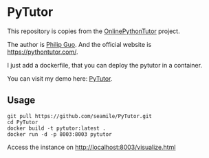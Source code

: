 # PyTutor

This repository is copies from the [OnlinePythonTutor](https://github.com/pgbovine/OnlinePythonTutor) project.

The author is [Philip Guo](https://pg.ucsd.edu/). And the official website is <https://pythontutor.com/>.

I just add a dockerfile, that you can deploy the pytutor in a container.

You can visit my demo here: [PyTutor](http://pytutor.seamile.cn/visualize.html).


## Usage

```shell
git pull https://github.com/seamile/PyTutor.git
cd PyTutor
docker build -t pytutor:latest .
docker run -d -p 8003:8003 pytutor
```

Access the instance on [http://localhost:8003/visualize.html](http://localhost:8003/visualize.html)
